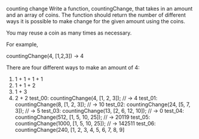 counting change
Write a function, countingChange, that takes in an amount and an array of coins. The function should return the number of different ways it is possible to make change for the given amount using the coins.

You may reuse a coin as many times as necessary.

For example,

countingChange(4, [1,2,3]) -> 4

There are four different ways to make an amount of 4:

1. 1 + 1 + 1 + 1
2. 1 + 1 + 2
3. 1 + 3
4. 2 + 2
test_00:
countingChange(4, [1, 2, 3]); // -> 4
test_01:
countingChange(8, [1, 2, 3]); // -> 10
test_02:
countingChange(24, [5, 7, 3]); // -> 5
test_03:
countingChange(13, [2, 6, 12, 10]); // -> 0
test_04:
countingChange(512, [1, 5, 10, 25]); // -> 20119
test_05:
countingChange(1000, [1, 5, 10, 25]); // -> 142511
test_06:
countingChange(240, [1, 2, 3, 4, 5, 6, 7, 8, 9]